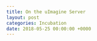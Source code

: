 ```yaml
---
title: On the uImagine Server
layout: post
categories: Incubation
date: 2018-05-25 00:00:00 +0000
---
```

